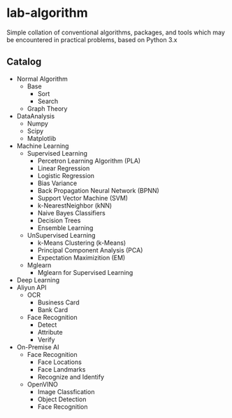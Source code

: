 # lab-algorithm

Simple collation of conventional algorithms, packages, and tools which may be encountered in practical problems, based on Python 3.x

## Catalog

- Normal Algorithm
	- Base
		- Sort
		- Search
	- Graph Theory
- DataAnalysis
	- Numpy
	- Scipy
	- Matplotlib
- Machine Learning
	- Supervised Learning
		- Percetron Learning Algorithm (PLA)
		- Linear Regression
		- Logistic Regression
		- Bias Variance
		- Back Propagation Neural Network (BPNN)
		- Support Vector Machine (SVM)
		- k-NearestNeighbor (kNN)
		- Naive Bayes Classifiers
		- Decision Trees
		- Ensemble Learning
	- UnSupervised Learning
		- k-Means Clustering (k-Means)
		- Principal Component Analysis (PCA)
		- Expectation Maximizition (EM)
	- Mglearn
		- Mglearn for Supervised Learning
- Deep Learning
- Aliyun API
	- OCR
		- Business Card
		- Bank Card
	- Face Recognition
		- Detect
		- Attribute
		- Verify
- On-Premise AI
	- Face Recognition
		- Face Locations
		- Face Landmarks
		- Recognize and Identify
	- OpenVINO
		- Image Classfication
		- Object Detection
		- Face Recognition